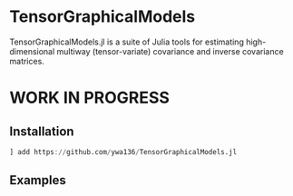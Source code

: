 # TensorGraphicalModels
TensorGraphicalModels.jl is a suite of Julia tools for estimating high-dimensional multiway (tensor-variate) covariance and inverse covariance matrices.

# WORK IN PROGRESS

## Installation
```julia
] add https://github.com/ywa136/TensorGraphicalModels.jl
```

## Examples
